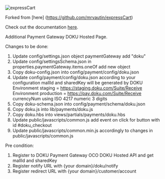 ![expressCart](https://raw.githubusercontent.com/mrvautin/expressCart/master/public/images/logo.png)

Forked from [here] (https://github.com/mrvautin/expressCart)

Check out the documentation [here](https://github.com/mrvautin/expressCart/wiki).

Additional Payment Gateway DOKU Hosted Page.

Changes to be done:
1. Update config/settings.json object paymentGateway add "doku"
2. Update config/settingsSchema.json in properties.paymentGateway.items.oneOf add new object
3. Copy doku-config.json into config/payment/config/doku.json
4. Update config/payment/config/doku.json according to your configuration
mallId and sharedKey will be generated by DOKU
Environment staging = https://staging.doku.com/Suite/Receive
Environment production = https://pay.doku.com/Suite/Receive
currencyNum using ISO 4217 numeric 3 digits
4. Copy doku-schema.json into config/payment/schema/doku.json
5. Copy doku.js into lib/payments/doku.js
6. Copy doku.hbs into views/partials/payments/doku.hbs
7. Update public/javascripts/common.js add event on click for button with id #doku_checkout
8. Update public/javascripts/common.min.js accordingly to changes in public/javascripts/common.js

Pre condition:
1. Register to DOKU Payment Gateway OCO DOKU Hosted API and get mallId and sharedKey
2. Register notify URL with {your domain}/doku/notify
3. Register redirect URL with {your domain}/customer/account